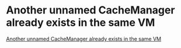 # Another unnamed CacheManager already exists in the same VM
[Another unnamed CacheManager already exists in the same VM](https://aiwithcloud.com/2022/09/19/another_unnamed_cachemanager_already_exists_in_the_same_vm/)